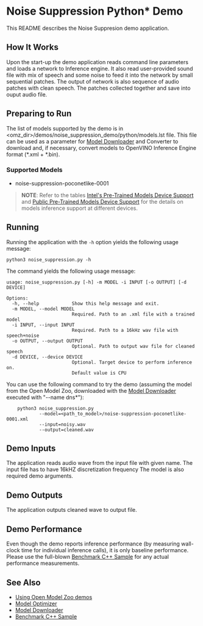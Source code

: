 # Noise Suppression Python\* Demo

This README describes the Noise Suppresion demo application.

## How It Works

Upon the start-up the demo application reads command line parameters and loads a network to Inference engine.
It also read user-provided sound file with mix of speech and some noise to feed it into the network by small sequential patches.
The output of network is also sequence of audio patches with clean speech. The patches collected together and save into ouput audio file.

## Preparing to Run

The list of models supported by the demo is in <omz_dir>/demos/noise_suppression_demo/python/models.lst file.
This file can be used as a parameter for [Model Downloader](../../../tools/downloader/README.md) and Converter to download and, if necessary, convert models to OpenVINO Inference Engine format (\*.xml + \*.bin).

### Supported Models

* noise-suppression-poconetlike-0001

> **NOTE**: Refer to the tables [Intel's Pre-Trained Models Device Support](../../../models/intel/device_support.md) and [Public Pre-Trained Models Device Support](../../../models/public/device_support.md) for the details on models inference support at different devices.
## Running

Running the application with the `-h` option yields the following usage message:
```
python3 noise_suppression.py -h
```
The command yields the following usage message:
```
usage: noise_suppression.py [-h] -m MODEL -i INPUT [-o OUTPUT] [-d DEVICE]

Options:
  -h, --help            Show this help message and exit.
  -m MODEL, --model MODEL
                        Required. Path to an .xml file with a trained model
  -i INPUT, --input INPUT
                        Required. Path to a 16kHz wav file with speech+noise
  -o OUTPUT, --output OUTPUT
                        Optional. Path to output wav file for cleaned speech
  -d DEVICE, --device DEVICE
                        Optional. Target device to perform inference on.
                        Default value is CPU
```

You can use the following command to try the demo (assuming the model from the Open Model Zoo, downloaded with the
[Model Downloader](../../../tools/downloader/README.md) executed with "--name dns*"):
```
    python3 noise_suppression.py
            --model=<path_to_model>/noise-suppression-poconetlike-0001.xml
            --input=noisy.wav
            --output=cleaned.wav
```

## Demo Inputs

The application reads audio wave from the input file with given name. The input file has to have 16kHZ discretization frequency
The model is also required demo arguments.

## Demo Outputs
The application outputs cleaned wave to output file.

## Demo Performance
Even though the demo reports inference performance (by measuring wall-clock time for individual inference calls),
it is only baseline performance.
Please use the full-blown [Benchmark C++ Sample](https://docs.openvinotoolkit.org/latest/_inference_engine_samples_benchmark_app_README.html)
for any actual performance measurements.


## See Also
* [Using Open Model Zoo demos](../../README.md)
* [Model Optimizer](https://docs.openvinotoolkit.org/latest/_docs_MO_DG_Deep_Learning_Model_Optimizer_DevGuide.html)
* [Model Downloader](../../../tools/downloader/README.md)
* [Benchmark C++ Sample](https://docs.openvinotoolkit.org/latest/_inference_engine_samples_benchmark_app_README.html)
